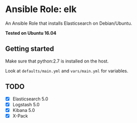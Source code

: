 # Ansible Role: elk

An Ansible Role that installs Elasticsearch on Debian/Ubuntu.

**Tested on Ubuntu 16.04**


## Getting started

Make sure that python:2.7 is installed on the host.

Look at `defaults/main.yml` and `vars/main.yml` for variables.


## TODO

- [x] Elasticsearch 5.0
- [x] Logstash 5.0
- [x] Kibana 5.0
- [x] X-Pack

